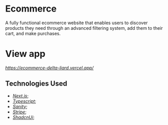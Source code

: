 # Ecommerce

A fully functional ecommerce website that enables users to discover products they need through an advanced filtering system, add them to their cart, and make purchases.

# View app 
_https://ecommerce-delta-liard.vercel.app/_

## Technologies Used

- _[Next.js](https://nextjs.org/)_;
- _[Typescript](https://www.typescriptlang.org/)_;
- _[Sanity](https://www.sanity.io/)_;
- _[Stripe](https://stripe.com/)_;
- _[ShadcnUi](https://ui.shadcn.com/)_;
